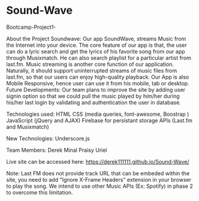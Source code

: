 # Sound-Wave
Bootcamp-Project1-

About the Project Soundwave:
Our app SoundWave, streams Music from the Internet into your device.
The core feature of our app is that, the user can do a lyric search and get the lyrics of his favorite song from our app through Musixmatch. He can also search playlist for a particular artist from last.fm.
Music streaming is another core function of our application. Naturally, it should support uninterrupted streams of music files from last.fm, so that our users can enjoy high-quality playback.
Our App is also Mobile Responsive, hence user can use it from his mobile, tab or desktop.
Future Developments: Our team plans to improve the site by adding user signin option so that we could pull the music played by him/her during his/her last login by validating and authentication the user in database.

Technologies used:
HTML
CSS (media queries, font-awesome, Boostrap )
JavaScript (jQuery and AJAX)
Firebase for persistant storage
APIs (Last.fm and Musixmatch)

New Technologies:
Underscore.js

Team Members:
Derek
Minal 
Praisy
Uriel

Live site can be accessed here:
https://derek111111.github.io/Sound-Wave/

Note: Last FM does not provide track URL that can be embeded within the site, you need to add "Ignore X-Frame Headers" extension in your browser to play the song. We intend to use other Music APIs (Ex: Spotify) in phase 2 to overcome this limitation.
